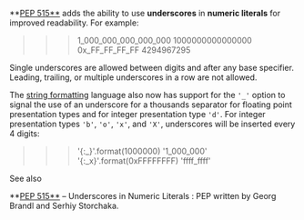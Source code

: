 **[PEP 515**](https://www.python.org/dev/peps/pep-0515) adds the ability to use **underscores** in **numeric literals** for improved readability. For example:
    
    
>>> 1_000_000_000_000_000
1000000000000000
>>> 0x_FF_FF_FF_FF
4294967295
    

Single underscores are allowed between digits and after any base specifier. Leading, trailing, or multiple underscores in a row are not allowed.

The [string formatting](https://docs.python.org/library/string.html#formatspec) language also now has support for the `'_'` option to signal the use of an underscore for a thousands separator for floating point presentation types and for integer presentation type `'d'`. For integer presentation types `'b'`, `'o'`, `'x'`, and `'X'`, underscores will be inserted every 4 digits:
    
    
>>> '{:_}'.format(1000000)
'1_000_000'
>>> '{:_x}'.format(0xFFFFFFFF)
'ffff_ffff'
    

See also

**[PEP 515**]( https://www.python.org/dev/peps/pep-0515) – Underscores in Numeric Literals
: PEP written by Georg Brandl and Serhiy Storchaka.
